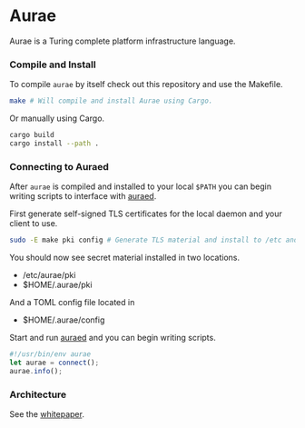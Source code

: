 # Aurae

Aurae is a Turing complete platform infrastructure language.

### Compile and Install

To compile `aurae` by itself check out this repository and use the Makefile.

```bash
make # Will compile and install Aurae using Cargo.
```

Or manually using Cargo. 

```bash
cargo build 
cargo install --path .
```

### Connecting to Auraed

After `aurae` is compiled and installed to your local `$PATH` you can begin writing scripts to interface with [auraed](https://github.com/aurae-runtime/auraed).

First generate self-signed TLS certificates for the local daemon and your client to use.

```bash 
sudo -E make pki config # Generate TLS material and install to /etc and your $HOME directory
```

You should now see secret material installed in two locations.

 - /etc/aurae/pki
 - $HOME/.aurae/pki

And a TOML config file located in

 - $HOME/.aurae/config

Start and run [auraed](https://github.com/aurae-runtime/auraed) and you can begin writing scripts.

```typescript
#!/usr/bin/env aurae
let aurae = connect();
aurae.info();
```
### Architecture 

See the [whitepaper](https://docs.google.com/document/d/1dA591eipsgWeAlaSwbYNQtAQaES243IIqXPAfKhJSjU/edit#heading=h.vknhjb3d4yfc).

